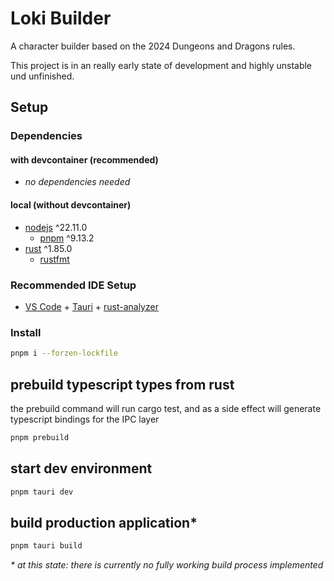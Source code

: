 # Loki Builder

A character builder based on the 2024 Dungeons and Dragons rules.

This project is in an really early state of development and highly unstable und unfinished.

## Setup

### Dependencies

#### with devcontainer (recommended)

- *no dependencies needed*

#### local (without devcontainer)

- [nodejs](https://nodejs.org/en) ^22.11.0
  - [pnpm](https://pnpm.io/) ^9.13.2
- [rust](https://www.rust-lang.org/) ^1.85.0
  - [rustfmt](https://github.com/rust-lang/rustfmt)

### Recommended IDE Setup

- [VS Code](https://code.visualstudio.com/) + [Tauri](https://marketplace.visualstudio.com/items?itemName=tauri-apps.tauri-vscode) + [rust-analyzer](https://marketplace.visualstudio.com/items?itemName=rust-lang.rust-analyzer)

### Install

```sh
pnpm i --forzen-lockfile
```

## prebuild typescript types from rust

the prebuild command will run cargo test,
and as a side effect will generate typescript bindings for the IPC layer

```sh
pnpm prebuild
```

## start dev environment

```sh
pnpm tauri dev
```

## build production application\*

```sh
pnpm tauri build
```

*\* at this state: there is currently no fully working build process implemented*
